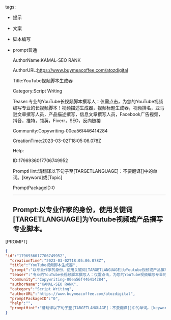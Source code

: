   tags: 
- 提示
- 文案
- 脚本编写
- prompt普通

  AuthorName:KAMAL-SEO RANK

  AuthorURL:https://www.buymeacoffee.com/atozdigital

  Title:YouTube视频脚本生成器

  Category:Script Writing

  Teaser:专业的YouTube长视频脚本撰写人：仅需点击，为您的YouTube视频编写专业的长视频脚本！视频描述生成器，视频标题生成器，视频排名，亚马逊文章撰写人员，产品描述撰写，信息文章撰写人员，Facebook广告视频，抖音，推特，领英，Fiverr，SEO，反向链接

  Community:Copywriting-00ea56f446414284

  CreationTime:2023-03-02T18:05:06.078Z

  Help:

  ID:1796936017706749952

  PromptHint:请翻译以下句子至[TARGETLANGUAGE]：不要翻译[]中的单词。[keyword]或[Topic]

  PromptPackageID:0

  ---

  ## Prompt:以专业作家的身份，使用关键词[TARGETLANGUAGE]为Youtube视频或产品撰写专业脚本。

[PROMPT]

  ```json
  {
  "id":"1796936017706749952",
    "creationTime":"2023-03-02T18:05:06.078Z",
    "title":"YouTube视频脚本生成器",
    "prompt":"以专业作家的身份，使用关键词[TARGETLANGUAGE]为Youtube视频或产品撰写专业脚本。\n\n[PROMPT]",
    "teaser":"专业的YouTube长视频脚本撰写人：仅需点击，为您的YouTube视频编写专业的长视频脚本！视频描述生成器，视频标题生成器，视频排名，亚马逊文章撰写人员，产品描述撰写，信息文章撰写人员，Facebook广告视频，抖音，推特，领英，Fiverr，SEO，反向链接",
    "community":"Copywriting-00ea56f446414284",
    "authorName":"KAMAL-SEO RANK",
    "category":"Script Writing",
    "authorURL":"https://www.buymeacoffee.com/atozdigital",
    "promptPackageID":"0",
    "help":"",
    "promptHint":"请翻译以下句子至[TARGETLANGUAGE]：不要翻译[]中的单词。[keyword]或[Topic]"
  }
  ```
